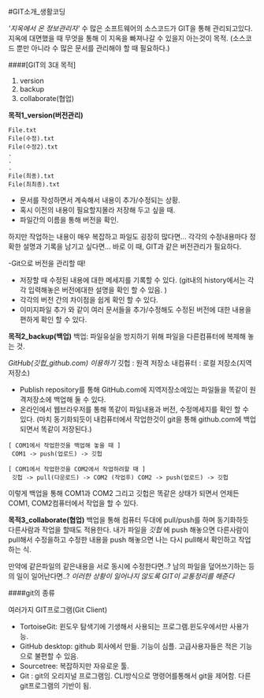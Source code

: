 #GIT소개_생활코딩

_'지옥에서 온 정보관리자'_
수 많은 소프트웨어의 소스코드가 GIT을 통해 관리되고있다.
지옥에 대면했을 때 무엇을 통해 이 지옥을 빠져나갈 수 있을지 아는것이 목적.
(소스코드 뿐만 아니라 수 많은 문서를 관리해야 할 때 필요하다.)

####[GIT의 3대 목적]
1. version
2. backup
3. collaborate(협업)

<b>목적1_version(버전관리)</b>
```
File.txt
File(수정).txt
File(수정2).txt
.
.
.
File(최종).txt
File(최최종).txt
```

- 문서를 작성하면서 계속해서 내용이 추가/수정되는 상황.
- 혹시 이전의 내용이 필요할지몰라 저장해 두고 싶을 때.
- 파일간의 이름을 통해 버전을 확인.

하지만 작업하는 내용이 매우 복잡하고 파일도 굉장히 많다면...
각각의 수정내용마다 정확한 설명과 기록을 남기고 싶다면...
바로 이 때, GIT과 같은 버전관리가 필요하다.

-Git으로 버전을 관리할 때!
- 저장할 때 수정된 내용에 대한 메세지를 기록할 수 있다.
(git내의 history에서는 각각 입력해놓은 버전에대한 설명을 확인 할 수 있음. )
- 각각의 버전 간의 차이점을 쉽게 확인 할 수 있다.
- 이미지파일 추가 와 같이 여러 문서들을 추가/수정해도 수정된 버전에 대한 내용을 편하게 확인 할 수 있다.

<b>목적2_backup(백업)</b>
백업: 파일유실을 방지하기 위해 파일을 다른컴퓨터에 복제해 놓는 것.

_GitHub(깃헙_github.com) 이용하기_
 깃헙 : 원격 저장소
 내컴퓨터 : 로컬 저장소(지역 저장소)
- Publish repository를 통해 GitHub.com에 지역저장소에있는 파일들을 똑같이 
원격저장소에 백업해 둘 수 있다.
- 온라인에서 웹브라우저를 통해 똑같이 파일내용과 버전, 수정메세지를 확인 할 수 있다.
(마치 동기화되듯이 내컴퓨터에서 작업한것이 git을 통해 github.com에 백업 되면서 똑같이 저장된다.)

```
[ COM1에서 작업한것을 백업해 놓을 때 ]
 COM1 -> push(업로드) -> 깃헙

[ COM1에서 작업한것을 COM2에서 작업하려할 때 ]
 깃헙 -> pull(다운로드) -> COM2 (작업후) COM2 -> push(업로드) -> 깃헙
```
이렇게 백업을 통해 COM1과 COM2 그리고 깃헙은 똑같은 상태가 되면서 
언제든 COM1, COM2컴퓨터에서 작업을 할 수 있다.

<b>목적3_collaborate(협업)</b>
백업을 통해 컴퓨터 두대에 pull/push를 하며 동기화하듯
다른사람과 작업을 할때도 적용한다.
내가 파일을 _깃헙_ 에 push 해놓으면 다른사람이 pull해서 수정을하고
수정한 내용을 push 해놓으면 나는 다시 pull해서 확인하고 작업하는 식.

만약에 같은파일의 같은내용을 서로 동시에 수정한다면..?
남의 파일을 덮어쓰기하는 등의 일이 일어난다면..?
_이러한 상황이 일어나지 않도록 GIT이 교통정리를 해준다_

####git의 종류

여러가지 GIT프로그램(Git Client)

- TortoiseGit: 윈도우 탐색기에 기생해서 사용되는 프로그램.윈도우에서만 사용가능. 
- GitHub desktop: github 회사에서 만듦. 기능이 심플. 고급사용자들은 적은 기능으로 불편할 수 있음.
- Sourcetree: 복잡하지만 자유로운 툴. 
- Git : git의 오리지널 프로그램임. CLI방식으로 명령어를통해서 git을 제어함. 다른 git프로그램의 기반이 됨.
